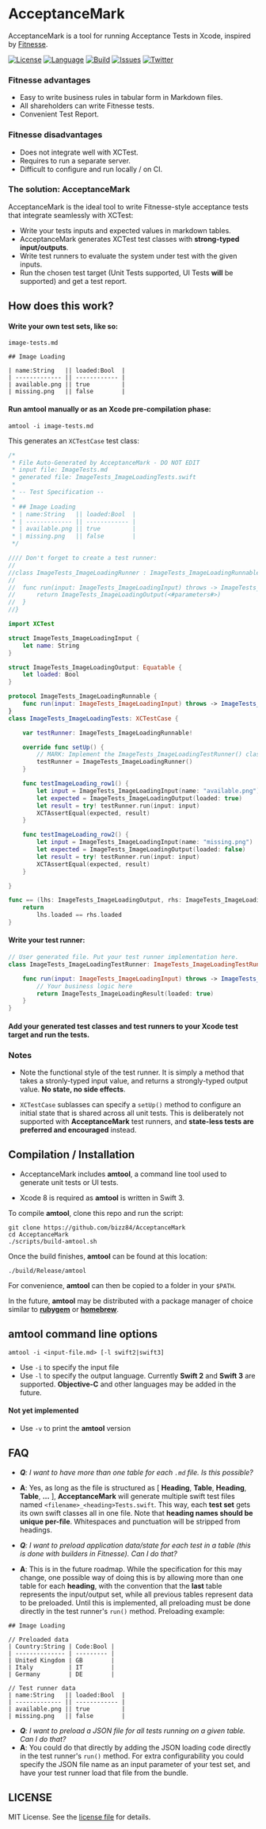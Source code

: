 # AcceptanceMark

AcceptanceMark is a tool for running Acceptance Tests in Xcode, inspired by [Fitnesse](http://fitnesse.org/).

[![License](https://img.shields.io/badge/license-MIT-blue.svg?style=flat)](http://mit-license.org)
[![Language](http://img.shields.io/badge/language-swift-orange.svg?style=flat)](https://developer.apple.com/swift)
[![Build](https://img.shields.io/travis/bizz84/AcceptanceMark.svg?style=flat)](https://travis-ci.org/bizz84/AcceptanceMark)
[![Issues](https://img.shields.io/github/issues/bizz84/AcceptanceMark.svg?style=flat)](https://github.com/bizz84/AcceptanceMark/issues)
[![Twitter](https://img.shields.io/badge/twitter-@biz84-blue.svg?maxAge=2592000)](http://twitter.com/biz84)

### Fitnesse advantages

* Easy to write business rules in tabular form in Markdown files.
* All shareholders can write Fitnesse tests.
* Convenient Test Report.

### Fitnesse disadvantages

* Does not integrate well with XCTest.
* Requires to run a separate server.
* Difficult to configure and run locally / on CI.

### The solution: AcceptanceMark

AcceptanceMark is the ideal tool to write Fitnesse-style acceptance tests that integrate seamlessly with XCTest:

* Write your tests inputs and expected values in markdown tables.
* AcceptanceMark generates XCTest test classes with **strong-typed input/outputs**. 
* Write test runners to evaluate the system under test with the given inputs.
* Run the chosen test target (Unit Tests supported, UI Tests **will** be supported) and get a test report.

## How does this work?

#### Write your own test sets, like so:

```
image-tests.md

## Image Loading

| name:String   || loaded:Bool  |
| ------------- || ------------ |
| available.png || true         |
| missing.png   || false        |
```

#### Run **amtool** manually or as an Xcode pre-compilation phase:

```
amtool -i image-tests.md
```

This generates an `XCTestCase` test class:

```swift
/*
 * File Auto-Generated by AcceptanceMark - DO NOT EDIT
 * input file: ImageTests.md
 * generated file: ImageTests_ImageLoadingTests.swift
 *
 * -- Test Specification -- 
 *
 * ## Image Loading
 * | name:String   || loaded:Bool  |
 * | ------------- || ------------ |
 * | available.png || true         |
 * | missing.png   || false        |
 */

//// Don't forget to create a test runner: 
//
//class ImageTests_ImageLoadingRunner : ImageTests_ImageLoadingRunnable {
//
//	func run(input: ImageTests_ImageLoadingInput) throws -> ImageTests_ImageLoadingOutput {
//		return ImageTests_ImageLoadingOutput(<#parameters#>)
//	}
//}

import XCTest

struct ImageTests_ImageLoadingInput {
	let name: String
}

struct ImageTests_ImageLoadingOutput: Equatable {
	let loaded: Bool
}

protocol ImageTests_ImageLoadingRunnable {
	func run(input: ImageTests_ImageLoadingInput) throws -> ImageTests_ImageLoadingOutput
}
class ImageTests_ImageLoadingTests: XCTestCase {

	var testRunner: ImageTests_ImageLoadingRunnable!

	override func setUp() {
		// MARK: Implement the ImageTests_ImageLoadingTestRunner() class!
		testRunner = ImageTests_ImageLoadingRunner()
	}

	func testImageLoading_row1() {
		let input = ImageTests_ImageLoadingInput(name: "available.png")
		let expected = ImageTests_ImageLoadingOutput(loaded: true)
		let result = try! testRunner.run(input: input)
		XCTAssertEqual(expected, result)
	}

	func testImageLoading_row2() {
		let input = ImageTests_ImageLoadingInput(name: "missing.png")
		let expected = ImageTests_ImageLoadingOutput(loaded: false)
		let result = try! testRunner.run(input: input)
		XCTAssertEqual(expected, result)
	}

}

func == (lhs: ImageTests_ImageLoadingOutput, rhs: ImageTests_ImageLoadingOutput) -> Bool {
	return
		lhs.loaded == rhs.loaded
}
```

#### Write your test runner:

```swift
// User generated file. Put your test runner implementation here.
class ImageTests_ImageLoadingTestRunner: ImageTests_ImageLoadingTestRunnable {

    func run(input: ImageTests_ImageLoadingInput) throws -> ImageTests_ImageLoadingResult {
        // Your business logic here
        return ImageTests_ImageLoadingResult(loaded: true)
    }
}
```

#### Add your generated test classes and test runners to your Xcode test target and run the tests.

### Notes

* Note the functional style of the test runner. It is simply a method that takes a stronly-typed input value, and returns a strongly-typed output value. **No state, no side effects**.

* `XCTestCase` sublasses can specify a `setUp()` method to configure an initial state that is shared across all unit tests. This is deliberately not supported with  **AcceptanceMark** test runners, and **state-less tests are preferred and encouraged** instead.

## Compilation / Installation

* AcceptanceMark includes **amtool**, a command line tool used to generate unit tests or UI tests.

* Xcode 8 is required as **amtool** is written in Swift 3. 

To compile **amtool**, clone this repo and run the script:

```
git clone https://github.com/bizz84/AcceptanceMark
cd AcceptanceMark
./scripts/build-amtool.sh
```

Once the build finishes, **amtool** can be found at this location:

```
./build/Release/amtool
```

For convenience, **amtool** can then be copied to a folder in your `$PATH`.

In the future, **amtool** may be distributed with a package manager of choice similar to **[rubygem](https://rubygems.org/)** or **[homebrew](http://brew.sh/)**. 

## amtool command line options

```
amtool -i <input-file.md> [-l swift2|swift3]
```

* Use `-i` to specify the input file 
* Use `-l` to specify the output language. Currently **Swift 2** and **Swift 3** are supported. **Objective-C** and other languages may be added in the future.

#### Not yet implemented
* Use `-v` to print the **amtool** version


## FAQ

* _**Q**: I want to have more than one table for each `.md` file. Is this possible?_
* **A**: Yes, as long as the file is structured as [ **Heading**, **Table**, **Heading**, **Table**, **...** ], **AcceptanceMark** will generate multiple swift test files named `<filename>_<heading>Tests.swift`. This way, each **test set** gets its own swift classes all in one file. Note that **heading names should be unique per-file**. Whitespaces and punctuation will be stripped from headings.

* _**Q**: I want to preload application data/state for each test in a table (this is done with builders in Fitnesse). Can I do that?_
* **A**: This is in the future roadmap. While the specification for this may change, one possible way of doing this is by allowing more than one table for each **heading**, with the convention that the **last** table represents the input/output set, while all previous tables represent data to be preloaded.
Until this is implemented, all preloading must be done directly in the test runner's `run()` method. Preloading example:

```
## Image Loading

// Preloaded data
| Country:String | Code:Bool |
| -------------- | --------- |
| United Kingdom | GB        |
| Italy          | IT        |
| Germany        | DE        |
 
// Test runner data
| name:String   || loaded:Bool  |
| ------------- || ------------ |
| available.png || true         |
| missing.png   || false        |
```

* _**Q**: I want to preload a JSON file for all tests running on a given table. Can I do that?_
* **A**: You could do that directly by adding the JSON loading code directly in the test runner's `run()` method. For extra configurability you could specify the JSON file name as an input parameter of your test set, and have your test runner load that file from the bundle.


## LICENSE

MIT License. See the [license file](LICENSE.md) for details.

